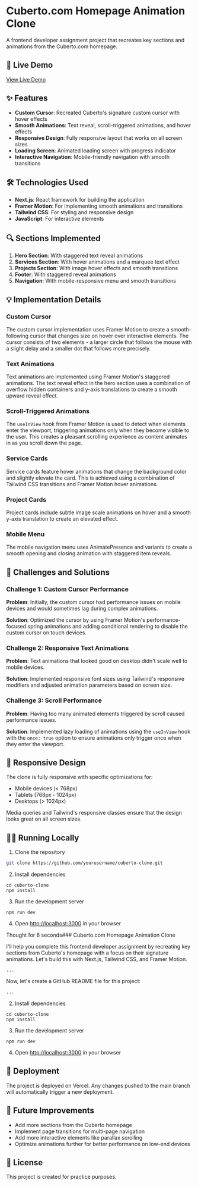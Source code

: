 # Cuberto.com Homepage Animation Clone

A frontend developer assignment project that recreates key sections and animations from the Cuberto.com homepage.

## 🚀 Live Demo

[View Live Demo](https://cuberto-clone.vercel.app)

## ✨ Features

- **Custom Cursor**: Recreated Cuberto's signature custom cursor with hover effects
- **Smooth Animations**: Text reveal, scroll-triggered animations, and hover effects
- **Responsive Design**: Fully responsive layout that works on all screen sizes
- **Loading Screen**: Animated loading screen with progress indicator
- **Interactive Navigation**: Mobile-friendly navigation with smooth transitions

## 🛠️ Technologies Used

- **Next.js**: React framework for building the application
- **Framer Motion**: For implementing smooth animations and transitions
- **Tailwind CSS**: For styling and responsive design
- **JavaScript**: For interactive elements

## 🔍 Sections Implemented

1. **Hero Section**: With staggered text reveal animations
2. **Services Section**: With hover animations and a marquee text effect
3. **Projects Section**: With image hover effects and smooth transitions
4. **Footer**: With staggered reveal animations
5. **Navigation**: With mobile-responsive menu and smooth transitions

## 💡 Implementation Details

### Custom Cursor

The custom cursor implementation uses Framer Motion to create a smooth-following cursor that changes size on hover over interactive elements. The cursor consists of two elements - a larger circle that follows the mouse with a slight delay and a smaller dot that follows more precisely.

### Text Animations

Text animations are implemented using Framer Motion's staggered animations. The text reveal effect in the hero section uses a combination of overflow hidden containers and y-axis translations to create a smooth upward reveal effect.

### Scroll-Triggered Animations

The `useInView` hook from Framer Motion is used to detect when elements enter the viewport, triggering animations only when they become visible to the user. This creates a pleasant scrolling experience as content animates in as you scroll down the page.

### Service Cards

Service cards feature hover animations that change the background color and slightly elevate the card. This is achieved using a combination of Tailwind CSS transitions and Framer Motion hover animations.

### Project Cards

Project cards include subtle image scale animations on hover and a smooth y-axis translation to create an elevated effect.

### Mobile Menu

The mobile navigation menu uses AnimatePresence and variants to create a smooth opening and closing animation with staggered item reveals.

## 🚧 Challenges and Solutions

### Challenge 1: Custom Cursor Performance

**Problem**: Initially, the custom cursor had performance issues on mobile devices and would sometimes lag during complex animations.

**Solution**: Optimized the cursor by using Framer Motion's performance-focused spring animations and adding conditional rendering to disable the custom cursor on touch devices.

### Challenge 2: Responsive Text Animations

**Problem**: Text animations that looked good on desktop didn't scale well to mobile devices.

**Solution**: Implemented responsive font sizes using Tailwind's responsive modifiers and adjusted animation parameters based on screen size.

### Challenge 3: Scroll Performance

**Problem**: Having too many animated elements triggered by scroll caused performance issues.

**Solution**: Implemented lazy loading of animations using the `useInView` hook with the `once: true` option to ensure animations only trigger once when they enter the viewport.

## 📱 Responsive Design

The clone is fully responsive with specific optimizations for:
- Mobile devices (< 768px)
- Tablets (768px - 1024px)
- Desktops (> 1024px)

Media queries and Tailwind's responsive classes ensure that the design looks great on all screen sizes.

## 🏃‍♂️ Running Locally

1. Clone the repository
```bash
git clone https://github.com/yourusername/cuberto-clone.git
```


2. Install dependencies


```shellscript
cd cuberto-clone
npm install
```

3. Run the development server


```shellscript
npm run dev
```

4. Open [http://localhost:3000](http://localhost:3000) in your browser


Thought for 6 seconds### Cuberto.com Homepage Animation Clone

I'll help you complete this frontend developer assignment by recreating key sections from Cuberto's homepage with a focus on their signature animations. Let's build this with Next.js, Tailwind CSS, and Framer Motion.

```typescriptreact project="cuberto-clone"
...
```

Now, let's create a GitHub README file for this project:

```markdown project="Cuberto Clone" file="README.md"
...
```

2. Install dependencies


```shellscript
cd cuberto-clone
npm install
```

3. Run the development server


```shellscript
npm run dev
```

4. Open [http://localhost:3000](http://localhost:3000) in your browser


## 🚀 Deployment

The project is deployed on Vercel. Any changes pushed to the main branch will automatically trigger a new deployment.

## 📝 Future Improvements

- Add more sections from the Cuberto homepage
- Implement page transitions for multi-page navigation
- Add more interactive elements like parallax scrolling
- Optimize animations further for better performance on low-end devices


## 📄 License

This project is created for practice purposes.
